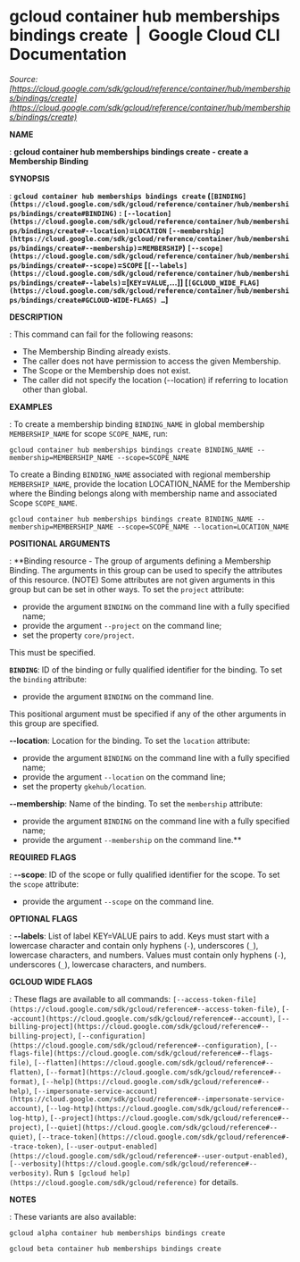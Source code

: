 # gcloud container hub memberships bindings create  |  Google Cloud CLI Documentation

*Source: [https://cloud.google.com/sdk/gcloud/reference/container/hub/memberships/bindings/create](https://cloud.google.com/sdk/gcloud/reference/container/hub/memberships/bindings/create)*

**NAME**

: **gcloud container hub memberships bindings create - create a Membership Binding**

**SYNOPSIS**

: **`gcloud container hub memberships bindings create` (`[BINDING](https://cloud.google.com/sdk/gcloud/reference/container/hub/memberships/bindings/create#BINDING)` : `[--location](https://cloud.google.com/sdk/gcloud/reference/container/hub/memberships/bindings/create#--location)`=`LOCATION` `[--membership](https://cloud.google.com/sdk/gcloud/reference/container/hub/memberships/bindings/create#--membership)`=`MEMBERSHIP`) `[--scope](https://cloud.google.com/sdk/gcloud/reference/container/hub/memberships/bindings/create#--scope)`=`SCOPE` [`[--labels](https://cloud.google.com/sdk/gcloud/reference/container/hub/memberships/bindings/create#--labels)`=[`KEY`=`VALUE`,…]] [`[GCLOUD_WIDE_FLAG](https://cloud.google.com/sdk/gcloud/reference/container/hub/memberships/bindings/create#GCLOUD-WIDE-FLAGS) …`]**

**DESCRIPTION**

: This command can fail for the following reasons:

- The Membership Binding already exists.
- The caller does not have permission to access the given Membership.
- The Scope or the Membership does not exist.
- The caller did not specify the location (--location) if referring to location
other than global.

**EXAMPLES**

: To create a membership binding `BINDING_NAME` in global membership
`MEMBERSHIP_NAME` for scope `SCOPE_NAME`, run:

```
gcloud container hub memberships bindings create BINDING_NAME --membership=MEMBERSHIP_NAME --scope=SCOPE_NAME
```

To create a Binding `BINDING_NAME` associated with regional
membership `MEMBERSHIP_NAME`, provide the location LOCATION_NAME for
the Membership where the Binding belongs along with membership name and
associated Scope `SCOPE_NAME`.

```
gcloud container hub memberships bindings create BINDING_NAME --membership=MEMBERSHIP_NAME --scope=SCOPE_NAME --location=LOCATION_NAME
```

**POSITIONAL ARGUMENTS**

: **Binding resource - The group of arguments defining a Membership Binding. The
arguments in this group can be used to specify the attributes of this resource.
(NOTE) Some attributes are not given arguments in this group but can be set in
other ways.
To set the `project` attribute:

- provide the argument `BINDING` on the command line with a fully
specified name;
- provide the argument `--project` on the command line;
- set the property `core/project`.

This must be specified.

**`BINDING`**:
ID of the binding or fully qualified identifier for the binding.
To set the `binding` attribute:

- provide the argument `BINDING` on the command line.

This positional argument must be specified if any of the other arguments in this
group are specified.

**--location**:
Location for the binding.
To set the `location` attribute:

- provide the argument `BINDING` on the command line with a fully
specified name;
- provide the argument `--location` on the command line;
- set the property `gkehub/location`.

**--membership**:
Name of the binding.
To set the `membership` attribute:

- provide the argument `BINDING` on the command line with a fully
specified name;
- provide the argument `--membership` on the command line.**

**REQUIRED FLAGS**

: **--scope**:
ID of the scope or fully qualified identifier for the scope.
To set the `scope` attribute:

- provide the argument `--scope` on the command line.

**OPTIONAL FLAGS**

: **--labels**:
List of label KEY=VALUE pairs to add.
Keys must start with a lowercase character and contain only hyphens
(`-`), underscores (`_`), lowercase characters, and
numbers. Values must contain only hyphens (`-`), underscores
(`_`), lowercase characters, and numbers.

**GCLOUD WIDE FLAGS**

: These flags are available to all commands: `[--access-token-file](https://cloud.google.com/sdk/gcloud/reference#--access-token-file)`,
`[--account](https://cloud.google.com/sdk/gcloud/reference#--account)`, `[--billing-project](https://cloud.google.com/sdk/gcloud/reference#--billing-project)`,
`[--configuration](https://cloud.google.com/sdk/gcloud/reference#--configuration)`,
`[--flags-file](https://cloud.google.com/sdk/gcloud/reference#--flags-file)`,
`[--flatten](https://cloud.google.com/sdk/gcloud/reference#--flatten)`, `[--format](https://cloud.google.com/sdk/gcloud/reference#--format)`, `[--help](https://cloud.google.com/sdk/gcloud/reference#--help)`, `[--impersonate-service-account](https://cloud.google.com/sdk/gcloud/reference#--impersonate-service-account)`,
`[--log-http](https://cloud.google.com/sdk/gcloud/reference#--log-http)`,
`[--project](https://cloud.google.com/sdk/gcloud/reference#--project)`, `[--quiet](https://cloud.google.com/sdk/gcloud/reference#--quiet)`, `[--trace-token](https://cloud.google.com/sdk/gcloud/reference#--trace-token)`, `[--user-output-enabled](https://cloud.google.com/sdk/gcloud/reference#--user-output-enabled)`,
`[--verbosity](https://cloud.google.com/sdk/gcloud/reference#--verbosity)`.
Run `$ [gcloud help](https://cloud.google.com/sdk/gcloud/reference)` for details.

**NOTES**

: These variants are also available:

```
gcloud alpha container hub memberships bindings create
```

```
gcloud beta container hub memberships bindings create
```